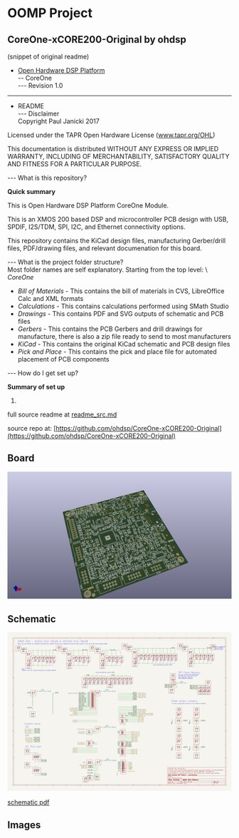 # OOMP Project  
## CoreOne-xCORE200-Original  by ohdsp  
  
(snippet of original readme)  
  
- [Open Hardware DSP Platform](http://www.ohdsp.org)  
-- CoreOne  
--- Revision 1.0  
  
---  
- README  
--- Disclaimer  
Copyright Paul Janicki 2017  
  
Licensed under the TAPR Open Hardware License (www.tapr.org/OHL)  
  
This documentation is distributed WITHOUT ANY EXPRESS OR IMPLIED WARRANTY, INCLUDING OF MERCHANTABILITY, SATISFACTORY QUALITY AND FITNESS FOR A PARTICULAR PURPOSE.  
  
--- What is this repository?  
  
**Quick summary**  
  
This is Open Hardware DSP Platform CoreOne Module.   
  
This is an XMOS 200 based DSP and microcontroller PCB design with USB, SPDIF, I2S/TDM, SPI, I2C, and Ethernet connectivity options.  
  
This repository contains the KiCad design files, manufacturing Gerber/drill files, PDF/drawing files, and relevant documenation for this board.  
  
--- What is the project folder structure?  
Most folder names are self explanatory. Starting from the top level: \  
*CoreOne*  
+ *Bill of Materials*  - This contains the bill of materials in CVS, LibreOffice Calc and XML formats  
+ *Calculations*  - This contains calculations performed using SMath Studio   
+ *Drawings*  - This contains PDF and SVG outputs of schematic and PCB files  
+ *Gerbers* - This contains the PCB Gerbers and drill drawings for manufacture, there is also a zip file ready to send to most manufacturers  
+ *KiCad* - This contains the original KiCad schematic and PCB design files  
+ *Pick and Place* - This contains the pick and place file for automated placement of PCB components  
  
--- How do I get set up?  
  
**Summary of set up**  
  
1.   
  full source readme at [readme_src.md](readme_src.md)  
  
source repo at: [https://github.com/ohdsp/CoreOne-xCORE200-Original](https://github.com/ohdsp/CoreOne-xCORE200-Original)  
## Board  
  
[![working_3d.png](working_3d_600.png)](working_3d.png)  
## Schematic  
  
[![working_schematic.png](working_schematic_600.png)](working_schematic.png)  
  
[schematic pdf](working_schematic.pdf)  
## Images  
